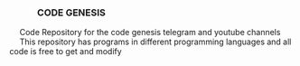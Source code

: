 ### &emsp;&emsp;&emsp;CODE GENESIS

&emsp; Code Repository for the code genesis telegram and youtube channels
<br>
&emsp; This repository has programs in different programming languages and all code is free to get and modify
